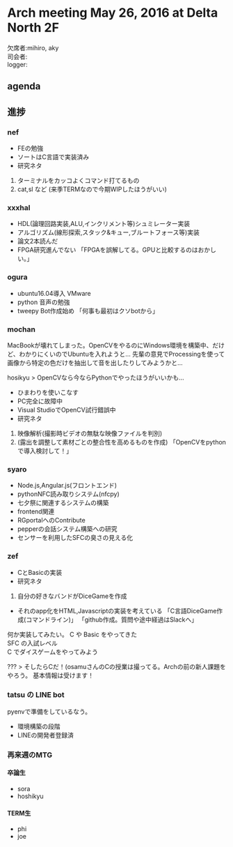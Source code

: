 # Arch meeting May 26, 2016 at Delta North 2F

欠席者:mihiro, aky  
司会者:  
logger:  

agenda
-----
## 進捗
### nef
* FEの勉強
* ソートはC言語で実装済み
* 研究ネタ
1. ターミナルをカッコよくコマンド打てるもの
2. cat,sl など
(来季TERMなので今期WIPしたほうがいい)

### xxxhal
* HDL(論理回路実装,ALU,インクリメント等)シュミレーター実装
* アルゴリズム(線形探索,スタック&キュー,ブルートフォース等)実装
* 論文2本読んだ
* FPGA研究進んでない
「FPGAを誤解してる。GPUと比較するのはおかしい。」

### ogura
* ubuntu16.04導入 VMware
* python 音声の勉強
* tweepy Bot作成始め
「何事も最初はクソbotから」

### mochan
MacBookが壊れてしまった。OpenCVをやるのにWindows環境を構築中、だけど、わかりにくいのでUbuntuを入れようと…
先輩の意見でProcessingを使って画像から特定の色だけを抽出して音を出したりしてみようかと…

hosikyu > OpenCVなら今ならPythonでやったほうがいいかも…

* ひまわりを使いこなす
* PC完全に故障中
* Visual StudioでOpenCV試行錯誤中
* 研究ネタ
1. 映像解析(撮影時ビデオの無駄な映像ファイルを判別)
2. (露出を調整して素材ごとの整合性を高めるものを作成)
「OpenCVをpythonで導入検討して！」

### syaro
* Node.js,Angular.js(フロントエンド)
* pythonNFC読み取りシステム(nfcpy)
* 七夕祭に関連するシステムの構築
* frontend関連
* RGportalへのContribute
* pepperの会話システム構築への研究
* センサーを利用したSFCの臭さの見える化

### zef
* CとBasicの実装
* 研究ネタ
1. 自分の好きなバンドがDiceGameを作成
- それのapp化をHTML,Javascriptの実装を考えている
「C言語DiceGame作成(コマンドライン)」
「github作成。質問や途中経過はSlackへ」

何か実装してみたい。
C や Basic をやってきた  
SFC の入試レベル  
C でダイスゲームをやってみよう  

??? > そしたらCだ！(osamuさんのCの授業は撮ってる。Archの前の新人課題をやろう。
基本情報は受けます！

### tatsu の LINE bot
pyenvで準備をしているなう。
* 環境構築の段階
* LINEの開発者登録済

### 再来週のMTG
#### 卒論生
* sora
* hoshikyu
#### TERM生
* phi
* joe
